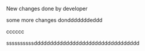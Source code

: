 New changes done by developer

some more changes dondddddddeddd


cccccc










ssssssssssddddddddddddddddddddddddddddddddd

